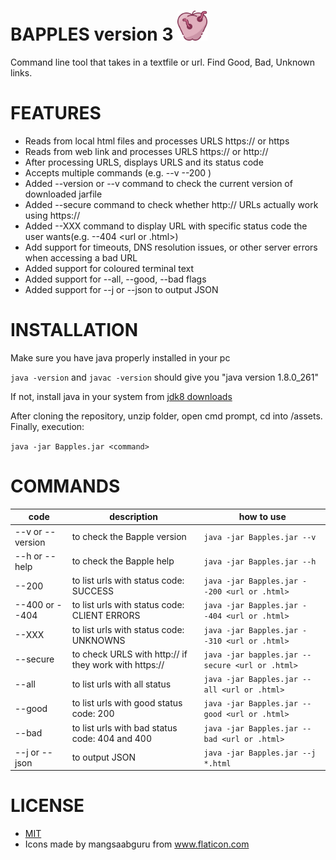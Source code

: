 # BAPPLES version 3 <img src="https://github.com/NesaByte/Bapples/blob/master/assets/apple.png" width="48">
Command line tool that takes in a textfile or url. Find Good, Bad, Unknown links.

# FEATURES
- Reads from local html files and processes URLS https:// or https
- Reads from web link and processes URLS https:// or http://
- After processing URLS, displays URLS and its status code
- Accepts multiple commands (e.g. --v --200 <url>)
- Added --version or --v command to check the current version of downloaded jarfile
- Added --secure command to check whether http:// URLs actually work using https://
- Added --XXX command to display URL with specific status code the user wants(e.g. --404 <url or .html>)
- Add support for timeouts, DNS resolution issues, or other server errors when accessing a bad URL
- Added support for coloured terminal text
- Added support for --all, --good, --bad flags
- Added support for --j or --json  to output JSON


# INSTALLATION
Make sure you have java properly installed in your pc

```java -version``` and ```javac -version``` should give you "java version 1.8.0_261"

If not, install java in your system from [jdk8 downloads](https://www.oracle.com/ca-en/java/technologies/javase/javase-jdk8-downloads.html)

After cloning the repository, unzip folder, open cmd prompt, cd into /assets. 
Finally, execution:

```java -jar Bapples.jar <command>```

# COMMANDS
| code| description | how to use|
|-----------------------|----------------------------------------------|--|
|--v or --version | to check the Bapple version                  | ```java -jar Bapples.jar --v```|
|--h or --help    | to check the Bapple help                     | ```java -jar Bapples.jar --h``` |
|--200            | to list urls with status code: SUCCESS       | ```java -jar Bapples.jar --200 <url or .html>``` |
|--400 or --404   | to list urls with status code: CLIENT ERRORS | ```java -jar Bapples.jar --404 <url or .html>``` |
|--XXX            | to list urls with status code: UNKNOWNS      | ```java -jar Bapples.jar --310 <url or .html>``` |
|--secure         | to check URLS with http:// if they work with https://| ```java -jar bapples.jar --secure <url or .html>``` |
|--all            | to list urls with all status                   | ```java -jar Bapples.jar --all <url or .html>``` |
|--good           | to list urls with good status code: 200        | ```java -jar Bapples.jar --good <url or .html>``` |
|--bad            | to list urls with bad status code: 404 and 400 | ```java -jar Bapples.jar --bad <url or .html>``` |
|--j or --json    | to output JSON                                 | ```java -jar Bapples.jar --j *.html``` |



# LICENSE
- [MIT](https://github.com/NesaByte/Bapples/blob/master/LICENSE)
- Icons made by mangsaabguru from www.flaticon.com
